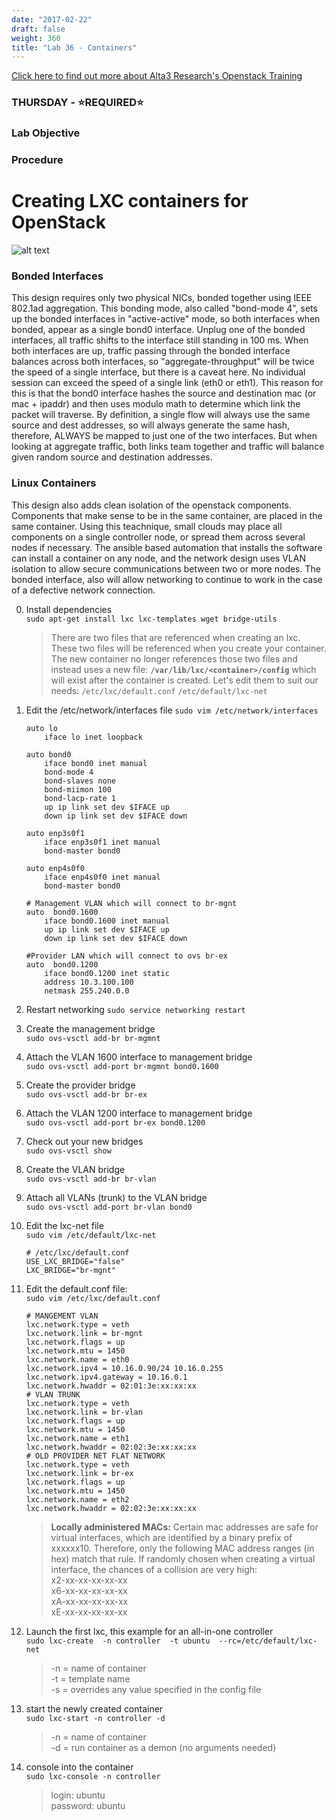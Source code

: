 ```yaml
---
date: "2017-02-22"
draft: false
weight: 360
title: "Lab 36 - Containers"
---
```

[Click here to find out more about Alta3 Research's Openstack Training](https://alta3.com/courses/openstack)

### THURSDAY - &#x2B50;REQUIRED&#x2B50;

### Lab Objective

### Procedure


# Creating LXC containers for OpenStack
![alt text](https://alta3.com/images/openstack_network_diagram.png "OpenStack networking using containers")
### Bonded Interfaces
This design requires only two physical NICs, bonded together using IEEE 802.1ad aggregation. This bonding mode, also called "bond-mode 4", sets up the bonded interfaces in "active-active" mode, so both interfaces when bonded, appear as a single bond0 interface. Unplug one of the bonded interfaces, all traffic shifts to the interface still standing in 100 ms. When both interfaces are up, traffic passing through the bonded interface balances across both interfaces, so "aggregate-throughput" will be twice the speed of a single interface, but there is a caveat here. No individual session can exceed the speed of a single link (eth0 or eth1). This reason for this is that the bond0 interface hashes the source and destination mac (or mac + ipaddr) and then uses modulo math to determine which link the packet will traverse. By definition, a single flow will always use the same source and dest addresses, so will always generate the same hash, therefore, ALWAYS be mapped to just one of the two interfaces. But when looking at aggregate traffic, both links team together and traffic will balance given random source and destination addresses.  
### Linux Containers
This design also adds clean isolation of the openstack components. Components that make sense to be in the same container, are placed in the same container. Using this teachnique, small clouds may place all components on a single controller node, or spread them across several nodes if necessary. The ansible based automation that installs the software can install a container on any node, and the network design uses VLAN isolation to allow secure communications between two or more nodes. The bonded interface, also will allow networking to continue to work in the case of a defective network connection.

0. Install dependencies  
    `sudo apt-get install lxc lxc-templates wget bridge-utils`
    > There are two files that are referenced when creating an lxc. These two files will be referenced when you create your container. The new container no longer references those two files and instead uses a new file: **`/var/lib/lxc/<container>/config`** which will exist after the container is created. 
    Let's edit them to suit our needs: 
    `/etc/lxc/default.conf`
    `/etc/default/lxc-net` 

0. Edit the /etc/network/interfaces file
    `sudo vim /etc/network/interfaces`
    ``` 
    auto lo
        iface lo inet loopback
    
    auto bond0
        iface bond0 inet manual
        bond-mode 4
        bond-slaves none
        bond-miimon 100
        bond-lacp-rate 1
        up ip link set dev $IFACE up
        down ip link set dev $IFACE down
    
    auto enp3s0f1
        iface enp3s0f1 inet manual
        bond-master bond0
    
    auto enp4s0f0
        iface enp4s0f0 inet manual
        bond-master bond0
    
    # Management VLAN which will connect to br-mgnt
    auto  bond0.1600
        iface bond0.1600 inet manual
        up ip link set dev $IFACE up
        down ip link set dev $IFACE down

    #Provider LAN which will connect to ovs br-ex
    auto  bond0.1200
        iface bond0.1200 inet static
        address 10.3.100.100
        netmask 255.240.0.0
    ```

0. Restart networking
  `sudo service networking restart`

0. Create the management bridge  
   `sudo ovs-vsctl add-br br-mgmnt`  
   
0. Attach the VLAN 1600 interface to management bridge  
    `sudo ovs-vsctl add-port br-mgmnt bond0.1600`  

0. Create the provider bridge  
    `sudo ovs-vsctl add-br br-ex`  

0. Attach the VLAN 1200 interface to management bridge  
    `sudo ovs-vsctl add-port br-ex bond0.1200`  

0. Check out your new bridges  
    `sudo ovs-vsctl show`  
    
0. Create the VLAN bridge  
   `sudo ovs-vsctl add-br br-vlan`  

0. Attach all VLANs (trunk) to the VLAN bridge  
    `sudo ovs-vsctl add-port br-vlan bond0`
 
0. Edit the lxc-net file  
   `sudo vim /etc/default/lxc-net`  
   
    ```
    # /etc/lxc/default.conf
    USE_LXC_BRIDGE="false"
    LXC_BRIDGE="br-mgnt"
    ```

0. Edit the default.conf file:  
   `sudo vim /etc/lxc/default.conf`  
   
    ```
    # MANGEMENT VLAN
    lxc.network.type = veth
    lxc.network.link = br-mgnt
    lxc.network.flags = up
    lxc.network.mtu = 1450
    lxc.network.name = eth0
    lxc.network.ipv4 = 10.16.0.90/24 10.16.0.255
    lxc.network.ipv4.gateway = 10.16.0.1
    lxc.network.hwaddr = 02:01:3e:xx:xx:xx
    # VLAN TRUNK
    lxc.network.type = veth
    lxc.network.link = br-vlan
    lxc.network.flags = up
    lxc.network.mtu = 1450
    lxc.network.name = eth1
    lxc.network.hwaddr = 02:02:3e:xx:xx:xx
    # OLD PROVIDER NET FLAT NETWORK
    lxc.network.type = veth
    lxc.network.link = br-ex
    lxc.network.flags = up
    lxc.network.mtu = 1450
    lxc.network.name = eth2
    lxc.network.hwaddr = 02:02:3e:xx:xx:xx

    ```
    > **Locally administered MACs:** Certain mac addresses are safe for virtual interfaces, which are identified by a binary prefix of xxxxxx10. Therefore, only the following MAC address ranges (in hex) match that rule. If randomly chosen when creating a virtual interface, the chances of a collision are very high:  
x2-xx-xx-xx-xx-xx  
x6-xx-xx-xx-xx-xx  
xA-xx-xx-xx-xx-xx  
xE-xx-xx-xx-xx-xx 

0. Launch the first lxc, this example for an all-in-one controller  
   `sudo lxc-create  -n controller  -t ubuntu  --rc=/etc/default/lxc-net`  
   
    > -n = name of container  
    -t = template name  
    -s = overrides any value specified in the config file  

0. start the newly created container  
   `sudo lxc-start -n controller -d` 
   
    > -n = name of container  
    -d = run container as a demon (no arguments needed)  
0. console into the container  
  `sudo lxc-console -n controller`  
  
    >  login: ubuntu  
    password: ubuntu
